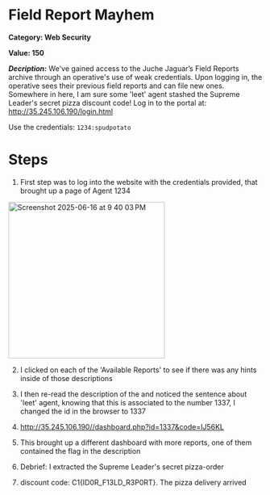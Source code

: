 # Field Report Mayhem
**Category: Web Security**


**Value: 150**

**_Decription:_**
We've gained access to the Juche Jaguar’s Field Reports archive through an operative's use of weak credentials. Upon logging in, the operative sees their previous field reports and can file new ones. Somewhere in here, I am sure some 'leet' agent stashed the Supreme Leader's secret pizza discount code!
Log in to the portal at: http://35.245.106.190/login.html

Use the credentials: `1234:spudpotato`
# Steps
1. First step was to log into the website with the credentials provided, that brought up a page of Agent 1234
<img width="310" alt="Screenshot 2025-06-16 at 9 40 03 PM" src="https://github.com/user-attachments/assets/6780f88f-4db9-491d-b22c-2a51fb9a6547" />

2. I clicked on each of the 'Available Reports' to see if there was any hints inside of those descriptions

3. I then re-read the description of the and noticed the sentence about 'leet' agent, knowing that this is associated to the number 1337, I changed the id in the browser to 1337

4. http://35.245.106.190//dashboard.php?id=1337&code=IJ56KL

5. This brought up a different dashboard with more reports, one of them contained the flag in the description

6. Debrief: I extracted the Supreme Leader's secret pizza-order
7. discount code: C1{ID0R_F13LD_R3P0RT}. The pizza delivery arrived
